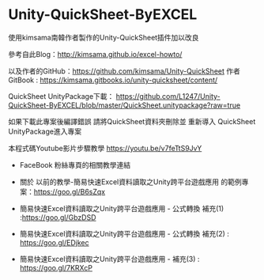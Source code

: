 ﻿# Unity-QuickSheet-ByEXCEL
使用kimsama南韓作者製作的Unity-QuickSheet插件加以改良

參考自此Blog：http://kimsama.github.io/excel-howto/

以及作者的GitHub：https://github.com/kimsama/Unity-QuickSheet
作者GitBook : https://kimsama.gitbooks.io/unity-quicksheet/content/

QuickSheet UnityPackage下載：
https://github.com/L1247/Unity-QuickSheet-ByEXCEL/blob/master/QuickSheet.unitypackage?raw=true

如果下載此專案後編譯錯誤
請將QuickSheet資料夾刪除並 重新導入 QuickSheet UnityPackage進入專案

本程式碼Youtube影片步驟教學
https://youtu.be/v7feTtS9JvY


* FaceBook 粉絲專頁的相關教學連結

* 關於 以前的教學-簡易快速Excel資料讀取之Unity跨平台遊戲應用 的範例專案：https://goo.gl/B6sZqx

* 簡易快速Excel資料讀取之Unity跨平台遊戲應用 - 公式轉換 補充(1) :https://goo.gl/GbzDSD

* 簡易快速Excel資料讀取之Unity跨平台遊戲應用 - 公式轉換 補充(2) : https://goo.gl/EDjkec

* 簡易快速Excel資料讀取之Unity跨平台遊戲應用 - 補充(3) : https://goo.gl/7KRXcP
